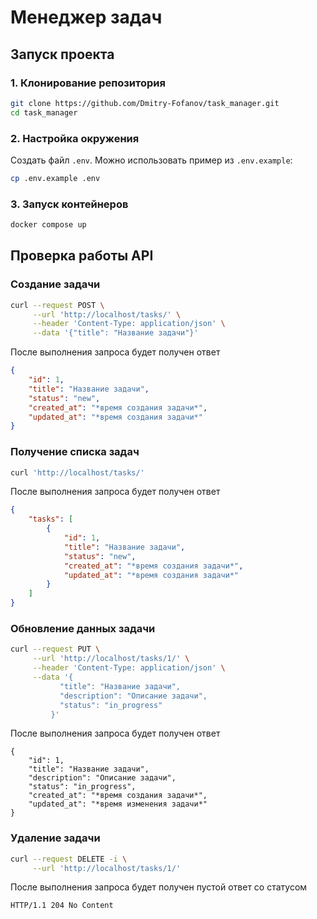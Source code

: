 # Менеджер задач

## Запуск проекта

### 1. Клонирование репозитория
```bash
git clone https://github.com/Dmitry-Fofanov/task_manager.git
cd task_manager
```

### 2. Настройка окружения
Создать файл `.env`. Можно использовать пример из `.env.example`:

```bash
cp .env.example .env
```

### 3. Запуск контейнеров
```bash
docker compose up
```


## Проверка работы API

### Создание задачи
```bash
curl --request POST \
     --url 'http://localhost/tasks/' \
     --header 'Content-Type: application/json' \
     --data '{"title": "Название задачи"}'
```

После выполнения запроса будет получен ответ
```json
{
    "id": 1,
    "title": "Название задачи",
    "status": "new",
    "created_at": "*время создания задачи*",
    "updated_at": "*время создания задачи*"
}
```


### Получение списка задач
```bash
curl 'http://localhost/tasks/'
```

После выполнения запроса будет получен ответ
```json
{
    "tasks": [
        {
            "id": 1,
            "title": "Название задачи",
            "status": "new",
            "created_at": "*время создания задачи*",
            "updated_at": "*время создания задачи*"
        }
    ]
}
```

### Обновление данных задачи
```bash
curl --request PUT \
     --url 'http://localhost/tasks/1/' \
     --header 'Content-Type: application/json' \
     --data '{
           "title": "Название задачи",
           "description": "Описание задачи",
           "status": "in_progress"
         }'
```

После выполнения запроса будет получен ответ
```
{
    "id": 1,
    "title": "Название задачи",
    "description": "Описание задачи",
    "status": "in_progress",
    "created_at": "*время создания задачи*",
    "updated_at": "*время изменения задачи*"
}
```

### Удаление задачи
```bash
curl --request DELETE -i \
     --url 'http://localhost/tasks/1/'
```

После выполнения запроса будет получен пустой ответ со статусом
```plaintext
HTTP/1.1 204 No Content
```
